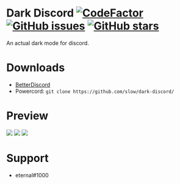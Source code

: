# Dark Discord [![CodeFactor](https://www.codefactor.io/repository/github/slow/dark-discord/badge)](https://www.codefactor.io/repository/github/slow/dark-discord) [![GitHub issues](https://img.shields.io/github/issues/slow/dark-discord?style=flat)](https://github.com/slow/dark-discord/issues) [![GitHub stars](https://img.shields.io/github/stars/slow/dark-discord?style=flat)](https://github.com/slow/dark-discord/stargazers)
An actual dark mode for discord.

# Downloads
- [BetterDiscord](https://betterdiscord.net/ghdl?id=3418)
- Powercord: `git clone https://github.com/slow/dark-discord/`

# Preview
<img src="https://media.wtf/54444666"/>
<img src="https://media.wtf/20130134"/>
<img src="https://media.wtf/46289749"/>

# Support 
- eternal#1000
